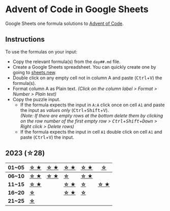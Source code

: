 # Advent of Code in Google Sheets
Google Sheets one formula solutions to [Advent of Code](https://adventofcode.com/).

## Instructions

To use the formulas on your input:
- Copy the relevant formula(s) from the `day##.md` file.
- Create a Google Sheets spreadsheet. You can quickly create one by going to [sheets.new](https://sheets.new).
- Double click on any empty cell not in column A and paste (<kbd>Ctrl</kbd>+<kbd>V</kbd>) the formula(s).
- Format column A as Plain text. _(Click on the column label > Format > Number > Plain text)_
- Copy the puzzle input.
    - If the formula expects the input in `A:A` click once on cell `A1` and paste the input as _values only_ (<kbd>Ctrl</kbd>+<kbd>Shift</kbd>+<kbd>V</kbd>). <br> _(Note: If there are empty rows at the bottom delete them by clicking on the row number of the first empty row > <kbd>Ctrl</kbd>+<kbd>Shift</kbd>+<kbd>Down</kbd> > Right click > Delete rows)_
    - If the formula expects the input in cell `A1` double click on cell `A1` and paste (<kbd>Ctrl</kbd>+<kbd>V</kbd>) the input.

## 2023 (☆28)


| **01~05** | [**☆ ★**](https://github.com/z-iad/advent-of-code-gs/blob/main/2023/day01.md) | [**☆ ★**](https://github.com/z-iad/advent-of-code-gs/blob/main/2023/day02.md) | [**☆ ★**](https://github.com/z-iad/advent-of-code-gs/blob/main/2023/day03.md) | [**☆ ★**](https://github.com/z-iad/advent-of-code-gs/blob/main/2023/day04.md) | [**☆**](https://github.com/z-iad/advent-of-code-gs/blob/main/2023/day05a.md) |
| - | - | - | - | - | - |
| **06~10** | [**☆ ★**](https://github.com/z-iad/advent-of-code-gs/blob/main/2023/day06.md) | [**☆ ★**](https://github.com/z-iad/advent-of-code-gs/blob/main/2023/day07.md) | [**☆**](https://github.com/z-iad/advent-of-code-gs/blob/main/2023/day08a.md) | [**☆ ★**](https://github.com/z-iad/advent-of-code-gs/blob/main/2023/day09.md) |  |
| **11~15** | [**☆ ★**](https://github.com/z-iad/advent-of-code-gs/blob/main/2023/day11.md) | | [**☆ ★**](https://github.com/z-iad/advent-of-code-gs/blob/main/2023/day13.md) | [**☆**](https://github.com/z-iad/advent-of-code-gs/blob/main/2023/day14a.md) | [**☆ ★**](https://github.com/z-iad/advent-of-code-gs/blob/main/2023/day15.md) |
| **16~20** | [**☆**](https://github.com/z-iad/advent-of-code-gs/blob/main/2023/day16a.md) | | [**☆ ★**](https://github.com/z-iad/advent-of-code-gs/blob/main/2023/day18.md) | [**☆**](https://github.com/z-iad/advent-of-code-gs/blob/main/2023/day19a.md) |  |
| **21~25** | [**☆**](https://github.com/z-iad/advent-of-code-gs/blob/main/2023/day21a.md) | | | | |




